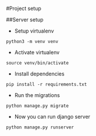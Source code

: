 #Project setup

##Server setup

* Setup virtualenv
```
python3 -m venv venv
```
* Activate virtualenv
```
source venv/bin/activate
```
* Install dependencies
```
pip install -r requirements.txt
```
* Run the migrations
```
python manage.py migrate
```
* Now you can run django server
```
python manage.py runserver
```



